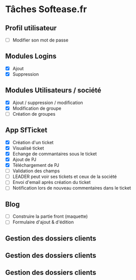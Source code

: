 # Tâches Softease.fr

## Profil utilisateur
- [ ] Modifier son mot de passe

## Modules Logins
- [x] Ajout
- [x] Suppression

## Modules Utilisateurs / société
- [x] Ajout / suppression / modification
- [x] Modification de groupe
- [ ] Création de groupes

## App SfTicket
- [x] Création d'un ticket
- [x] Visualisé ticket
- [x] Echange de commantaires sous le ticket
- [x] Ajout de PJ
- [x] Téléchargement de PJ
- [ ] Validation des champs
- [ ] LEADER peut voir ses tickets et ceux de la société
- [ ] Envoi d'email après création du ticket
- [ ] Notification lors de nouveau commentaires dans le ticket

## Blog
- [ ] Construire la partie front (maquette)
- [ ] Formulaire d'ajout & d'édition

## Gestion des dossiers clients
## Gestion des dossiers clients
## Gestion des dossiers clients
